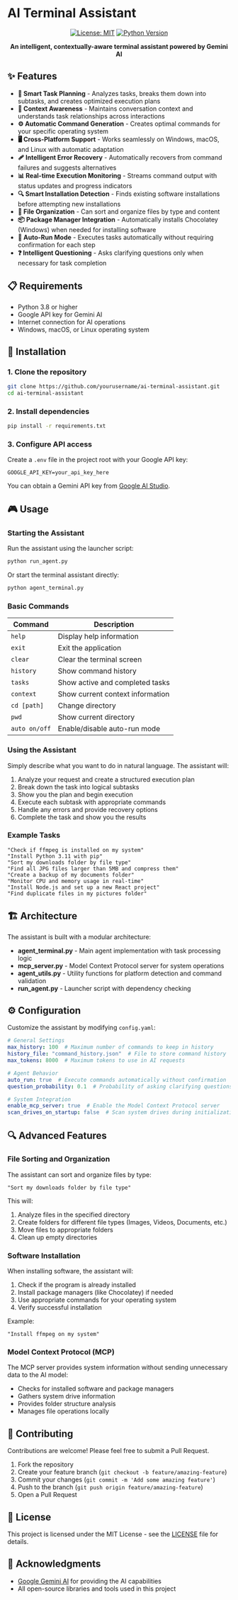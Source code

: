 # AI Terminal Assistant

<div align="center">

[![License: MIT](https://img.shields.io/badge/License-MIT-blue.svg)](https://opensource.org/licenses/MIT)
[![Python Version](https://img.shields.io/badge/python-3.8%2B-blue)](https://www.python.org/downloads/)

**An intelligent, contextually-aware terminal assistant powered by Gemini AI**

</div>

## ✨ Features

- **🧠 Smart Task Planning** - Analyzes tasks, breaks them down into subtasks, and creates optimized execution plans
- **🔄 Context Awareness** - Maintains conversation context and understands task relationships across interactions
- **⚙️ Automatic Command Generation** - Creates optimal commands for your specific operating system
- **🖥️ Cross-Platform Support** - Works seamlessly on Windows, macOS, and Linux with automatic adaptation
- **🩹 Intelligent Error Recovery** - Automatically recovers from command failures and suggests alternatives
- **📊 Real-time Execution Monitoring** - Streams command output with status updates and progress indicators
- **🔍 Smart Installation Detection** - Finds existing software installations before attempting new installations
- **📁 File Organization** - Can sort and organize files by type and content
- **📦 Package Manager Integration** - Automatically installs Chocolatey (Windows) when needed for installing software
- **🏃 Auto-Run Mode** - Executes tasks automatically without requiring confirmation for each step
- **❓ Intelligent Questioning** - Asks clarifying questions only when necessary for task completion

## 📋 Requirements

- Python 3.8 or higher
- Google API key for Gemini AI
- Internet connection for AI operations
- Windows, macOS, or Linux operating system

## 🚀 Installation

### 1. Clone the repository

```bash
git clone https://github.com/yourusername/ai-terminal-assistant.git
cd ai-terminal-assistant
```

### 2. Install dependencies

```bash
pip install -r requirements.txt
```

### 3. Configure API access

Create a `.env` file in the project root with your Google API key:

```
GOOGLE_API_KEY=your_api_key_here
```

You can obtain a Gemini API key from [Google AI Studio](https://ai.google.dev/).

## 🎮 Usage

### Starting the Assistant

Run the assistant using the launcher script:

```bash
python run_agent.py
```

Or start the terminal assistant directly:

```bash
python agent_terminal.py
```

### Basic Commands

| Command | Description |
|---------|-------------|
| `help` | Display help information |
| `exit` | Exit the application |
| `clear` | Clear the terminal screen |
| `history` | Show command history |
| `tasks` | Show active and completed tasks |
| `context` | Show current context information |
| `cd [path]` | Change directory |
| `pwd` | Show current directory |
| `auto on/off` | Enable/disable auto-run mode |

### Using the Assistant

Simply describe what you want to do in natural language. The assistant will:

1. Analyze your request and create a structured execution plan
2. Break down the task into logical subtasks
3. Show you the plan and begin execution
4. Execute each subtask with appropriate commands
5. Handle any errors and provide recovery options
6. Complete the task and show you the results

### Example Tasks

```
"Check if ffmpeg is installed on my system"
"Install Python 3.11 with pip"
"Sort my downloads folder by file type"
"Find all JPG files larger than 5MB and compress them"
"Create a backup of my documents folder"
"Monitor CPU and memory usage in real-time"
"Install Node.js and set up a new React project"
"Find duplicate files in my pictures folder"
```

## 🏗️ Architecture

The assistant is built with a modular architecture:

- **agent_terminal.py** - Main agent implementation with task processing logic
- **mcp_server.py** - Model Context Protocol server for system operations
- **agent_utils.py** - Utility functions for platform detection and command validation
- **run_agent.py** - Launcher script with dependency checking

## ⚙️ Configuration

Customize the assistant by modifying `config.yaml`:

```yaml
# General Settings
max_history: 100  # Maximum number of commands to keep in history
history_file: "command_history.json"  # File to store command history
max_tokens: 8000  # Maximum tokens to use in AI requests

# Agent Behavior
auto_run: true  # Execute commands automatically without confirmation
question_probability: 0.1  # Probability of asking clarifying questions (0.0-1.0)

# System Integration
enable_mcp_server: true  # Enable the Model Context Protocol server
scan_drives_on_startup: false  # Scan system drives during initialization
```

## 🔍 Advanced Features

### File Sorting and Organization

The assistant can sort and organize files by type:

```
"Sort my downloads folder by file type"
```

This will:
1. Analyze files in the specified directory
2. Create folders for different file types (Images, Videos, Documents, etc.)
3. Move files to appropriate folders
4. Clean up empty directories

### Software Installation

When installing software, the assistant will:

1. Check if the program is already installed
2. Install package managers (like Chocolatey) if needed
3. Use appropriate commands for your operating system
4. Verify successful installation

Example:
```
"Install ffmpeg on my system"
```

### Model Context Protocol (MCP)

The MCP server provides system information without sending unnecessary data to the AI model:

- Checks for installed software and package managers
- Gathers system drive information
- Provides folder structure analysis
- Manages file operations locally

## 🤝 Contributing

Contributions are welcome! Please feel free to submit a Pull Request.

1. Fork the repository
2. Create your feature branch (`git checkout -b feature/amazing-feature`)
3. Commit your changes (`git commit -m 'Add some amazing feature'`)
4. Push to the branch (`git push origin feature/amazing-feature`)
5. Open a Pull Request

## 📜 License

This project is licensed under the MIT License - see the [LICENSE](LICENSE) file for details.

## 🙏 Acknowledgments

- [Google Gemini AI](https://ai.google.dev/) for providing the AI capabilities
- All open-source libraries and tools used in this project